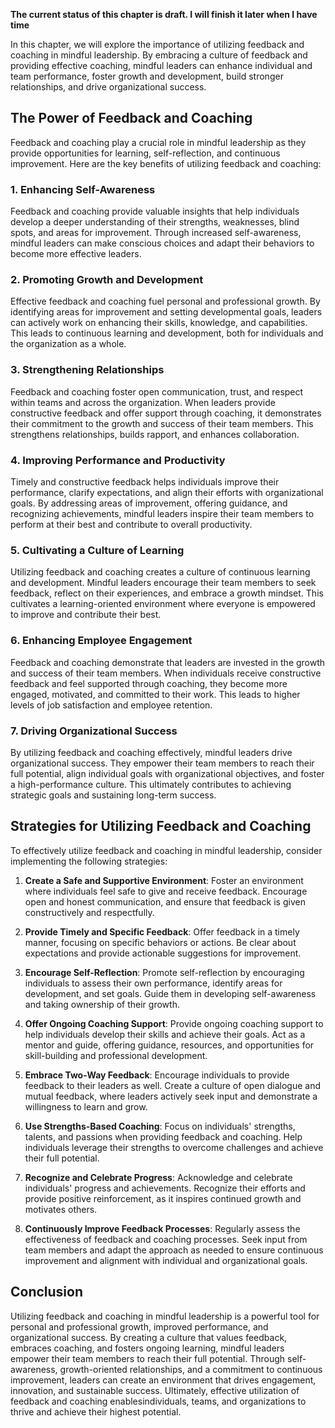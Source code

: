 **The current status of this chapter is draft. I will finish it later when I have time**

In this chapter, we will explore the importance of utilizing feedback and coaching in mindful leadership. By embracing a culture of feedback and providing effective coaching, mindful leaders can enhance individual and team performance, foster growth and development, build stronger relationships, and drive organizational success.

The Power of Feedback and Coaching
----------------------------------

Feedback and coaching play a crucial role in mindful leadership as they provide opportunities for learning, self-reflection, and continuous improvement. Here are the key benefits of utilizing feedback and coaching:

### 1. Enhancing Self-Awareness

Feedback and coaching provide valuable insights that help individuals develop a deeper understanding of their strengths, weaknesses, blind spots, and areas for improvement. Through increased self-awareness, mindful leaders can make conscious choices and adapt their behaviors to become more effective leaders.

### 2. Promoting Growth and Development

Effective feedback and coaching fuel personal and professional growth. By identifying areas for improvement and setting developmental goals, leaders can actively work on enhancing their skills, knowledge, and capabilities. This leads to continuous learning and development, both for individuals and the organization as a whole.

### 3. Strengthening Relationships

Feedback and coaching foster open communication, trust, and respect within teams and across the organization. When leaders provide constructive feedback and offer support through coaching, it demonstrates their commitment to the growth and success of their team members. This strengthens relationships, builds rapport, and enhances collaboration.

### 4. Improving Performance and Productivity

Timely and constructive feedback helps individuals improve their performance, clarify expectations, and align their efforts with organizational goals. By addressing areas of improvement, offering guidance, and recognizing achievements, mindful leaders inspire their team members to perform at their best and contribute to overall productivity.

### 5. Cultivating a Culture of Learning

Utilizing feedback and coaching creates a culture of continuous learning and development. Mindful leaders encourage their team members to seek feedback, reflect on their experiences, and embrace a growth mindset. This cultivates a learning-oriented environment where everyone is empowered to improve and contribute their best.

### 6. Enhancing Employee Engagement

Feedback and coaching demonstrate that leaders are invested in the growth and success of their team members. When individuals receive constructive feedback and feel supported through coaching, they become more engaged, motivated, and committed to their work. This leads to higher levels of job satisfaction and employee retention.

### 7. Driving Organizational Success

By utilizing feedback and coaching effectively, mindful leaders drive organizational success. They empower their team members to reach their full potential, align individual goals with organizational objectives, and foster a high-performance culture. This ultimately contributes to achieving strategic goals and sustaining long-term success.

Strategies for Utilizing Feedback and Coaching
----------------------------------------------

To effectively utilize feedback and coaching in mindful leadership, consider implementing the following strategies:

1. **Create a Safe and Supportive Environment**: Foster an environment where individuals feel safe to give and receive feedback. Encourage open and honest communication, and ensure that feedback is given constructively and respectfully.

2. **Provide Timely and Specific Feedback**: Offer feedback in a timely manner, focusing on specific behaviors or actions. Be clear about expectations and provide actionable suggestions for improvement.

3. **Encourage Self-Reflection**: Promote self-reflection by encouraging individuals to assess their own performance, identify areas for development, and set goals. Guide them in developing self-awareness and taking ownership of their growth.

4. **Offer Ongoing Coaching Support**: Provide ongoing coaching support to help individuals develop their skills and achieve their goals. Act as a mentor and guide, offering guidance, resources, and opportunities for skill-building and professional development.

5. **Embrace Two-Way Feedback**: Encourage individuals to provide feedback to their leaders as well. Create a culture of open dialogue and mutual feedback, where leaders actively seek input and demonstrate a willingness to learn and grow.

6. **Use Strengths-Based Coaching**: Focus on individuals' strengths, talents, and passions when providing feedback and coaching. Help individuals leverage their strengths to overcome challenges and achieve their full potential.

7. **Recognize and Celebrate Progress**: Acknowledge and celebrate individuals' progress and achievements. Recognize their efforts and provide positive reinforcement, as it inspires continued growth and motivates others.

8. **Continuously Improve Feedback Processes**: Regularly assess the effectiveness of feedback and coaching processes. Seek input from team members and adapt the approach as needed to ensure continuous improvement and alignment with individual and organizational goals.

Conclusion
----------

Utilizing feedback and coaching in mindful leadership is a powerful tool for personal and professional growth, improved performance, and organizational success. By creating a culture that values feedback, embraces coaching, and fosters ongoing learning, mindful leaders empower their team members to reach their full potential. Through self-awareness, growth-oriented relationships, and a commitment to continuous improvement, leaders can create an environment that drives engagement, innovation, and sustainable success. Ultimately, effective utilization of feedback and coaching enablesindividuals, teams, and organizations to thrive and achieve their highest potential.
